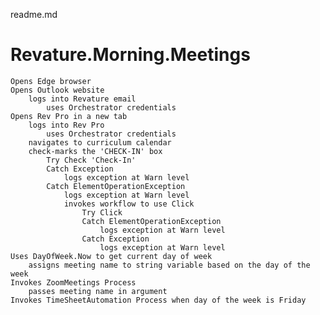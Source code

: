 readme.md

# Revature.Morning.Meetings
    Opens Edge browser
    Opens Outlook website
        logs into Revature email
            uses Orchestrator credentials
    Opens Rev Pro in a new tab
        logs into Rev Pro
            uses Orchestrator credentials
        navigates to curriculum calendar
        check-marks the 'CHECK-IN' box
            Try Check 'Check-In'
            Catch Exception
                logs exception at Warn level
            Catch ElementOperationException
                logs exception at Warn level
                invokes workflow to use Click
                    Try Click
                    Catch ElementOperationException
                        logs exception at Warn level
                    Catch Exception
                        logs exception at Warn level
    Uses DayOfWeek.Now to get current day of week
        assigns meeting name to string variable based on the day of the week
    Invokes ZoomMeetings Process
        passes meeting name in argument
    Invokes TimeSheetAutomation Process when day of the week is Friday
